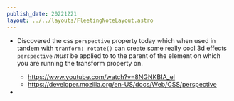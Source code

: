 ```yaml
---
publish_date: 20221221    
layout: ../../layouts/FleetingNoteLayout.astro
---
```

- Discovered the css `perspective` property today which when used in tandem with `tranform: rotate()` can create some really cool 3d effects `perspective`  _must_ be applied to to the parent of the element on which you are running the transform property on.

	- https://www.youtube.com/watch?v=8NGNKBIA_eI
	- https://developer.mozilla.org/en-US/docs/Web/CSS/perspective
- 